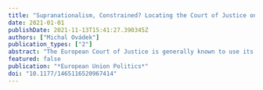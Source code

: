 ```yaml
---
title: "Supranationalism, Constrained? Locating the Court of Justice on the EU Integration Dimension"
date: 2021-01-01
publishDate: 2021-11-13T15:41:27.390345Z
authors: ["Michal Ovádek"]
publication_types: ["2"]
abstract: "The European Court of Justice is generally known to use its institutional role to advance European integration. Scholars have disagreed, however, on the extent to which the Court fears and anticipates negative reactions to its rulings from the Member States. Without a possibility to access internal deliberations, such strategic behaviour by the Court makes it empirically challenging to identify its preferences relative to other actors. I tackle this problem using an item-response theory model designed to estimate institutional preferences from cases concerning procedural and competence disputes. I find that the Court leans on average towards more supranational positions, while also systematically adjusting its rulings in response to Member States’ preferences. Controlling for these effects reveals the European Court of Justice to be even more partial to supranationalism than the pattern of its decisions suggests."
featured: false
publication: "*European Union Politics*"
doi: "10.1177/1465116520967414"
---
```


